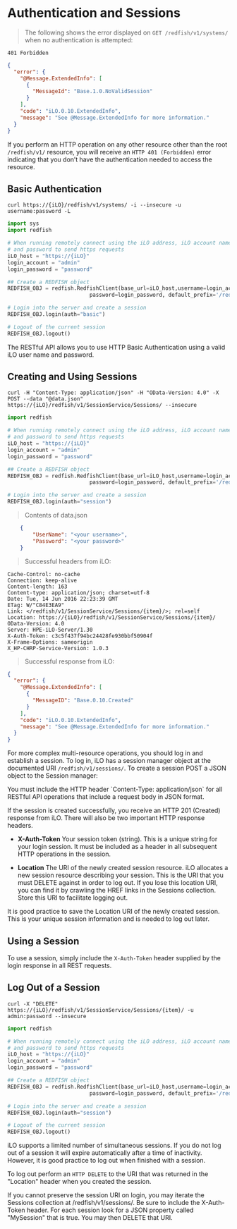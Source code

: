 # Authentication and Sessions

> The following shows the error displayed on `GET /redfish/v1/systems/` when no authentication is attempted:

```
401 Forbidden
```

```json
{
  "error": {
    "@Message.ExtendedInfo": [
      {
        "MessageId": "Base.1.0.NoValidSession"
      }
    ],
    "code": "iLO.0.10.ExtendedInfo",
    "message": "See @Message.ExtendedInfo for more information."
  }
}
```

If you perform an HTTP operation on any other resource other than the root `/redfish/v1/` resource, you will receive an `HTTP 401 (Forbidden)` error indicating that you don’t have the authentication needed to access the resource.

## Basic Authentication

```shell
curl https://{iLO}/redfish/v1/systems/ -i --insecure -u username:password -L
```

```python
import sys
import redfish

# When running remotely connect using the iLO address, iLO account name, 
# and password to send https requests
iLO_host = "https://{iLO}"
login_account = "admin"
login_password = "password"

## Create a REDFISH object
REDFISH_OBJ = redfish.RedfishClient(base_url=iLO_host,username=login_account, \
                          password=login_password, default_prefix='/redfish/v1')

# Login into the server and create a session
REDFISH_OBJ.login(auth="basic")

# Logout of the current session
REDFISH_OBJ.logout()
```

The RESTful API allows you to use HTTP Basic Authentication using a valid iLO user name and password.

## Creating and Using Sessions

```shell
curl -H "Content-Type: application/json" -H "OData-Version: 4.0" -X POST --data "@data.json" https://{iLO}/redfish/v1/SessionService/Sessions/ --insecure
```

```python
import redfish

# When running remotely connect using the iLO address, iLO account name, 
# and password to send https requests
iLO_host = "https://{iLO}"
login_account = "admin"
login_password = "password"

## Create a REDFISH object
REDFISH_OBJ = redfish.RedfishClient(base_url=iLO_host,username=login_account, \
                          password=login_password, default_prefix='/redfish/v1')

# Login into the server and create a session
REDFISH_OBJ.login(auth="session")
```

> Contents of data.json

```json
    {
    	"UserName": "<your username>", 
    	"Password": "<your password>"
    }
```

> Successful headers from iLO:

```
Cache-Control: no-cache
Connection: keep-alive
Content-length: 163
Content-type: application/json; charset=utf-8
Date: Tue, 14 Jun 2016 22:23:39 GMT
ETag: W/"C84E3EA9"
Link: </redfish/v1/SessionService/Sessions/{item}/>; rel=self
Location: https://{iLO}/redfish/v1/SessionService/Sessions/{item}/
OData-Version: 4.0
Server: HPE-iLO-Server/1.30
X-Auth-Token: c3c5f437f94bc24428fe930bbf50904f
X-Frame-Options: sameorigin
X_HP-CHRP-Service-Version: 1.0.3
``` 

> Successful response from iLO:

```json
{
  "error": {
    "@Message.ExtendedInfo": [
      {
        "MessageID": "Base.0.10.Created"
      }
    ],
    "code": "iLO.0.10.ExtendedInfo",
    "message": "See @Message.ExtendedInfo for more information."
  }
}
```

For more complex multi-resource operations, you should log in and establish a session. To log in, iLO has a session manager object at the documented URI `/redfish/v1/sessions/`. To create a session POST a JSON object to the Session manager:

<aside class="notice">
You must include the HTTP header `Content-Type: application/json`
for all RESTful API operations that include a request body in JSON format.
</aside>

If the session is created successfully, you receive an HTTP 201 (Created) response from iLO. There will also be two important HTTP response headers.

* **X-Auth-Token**	Your session token (string).	This is a unique string for your login session. It must be included as a header in all subsequent HTTP operations in the session.

* **Location**	The URI of the newly created session resource.	iLO allocates a new session resource describing your session. This is the URI that you must DELETE against in order to log out. If you lose this location URI, you can find it by crawling the HREF links in the Sessions collection. Store this URI to facilitate logging out.

<aside class="warning">
It is good practice to save the Location URI of the newly created session.  This is your unique session information and is needed to log out later.
</aside>

## Using a Session

To use a session, simply include the `X-Auth-Token` header supplied by the login response in all REST requests.

## Log Out of a Session

```shell
curl -X "DELETE" https://{iLO}/redfish/v1/SessionService/Sessions/{item}/ -u admin:password --insecure
```

```python
import redfish

# When running remotely connect using the iLO address, iLO account name, 
# and password to send https requests
iLO_host = "https://{iLO}"
login_account = "admin"
login_password = "password"

## Create a REDFISH object
REDFISH_OBJ = redfish.RedfishClient(base_url=iLO_host,username=login_account, \
                          password=login_password, default_prefix='/redfish/v1')

# Login into the server and create a session
REDFISH_OBJ.login(auth="session")

# Logout of the current session
REDFISH_OBJ.logout()
```

iLO supports a limited number of simultaneous sessions.  If you do not log out of a session it will expire automatically after a time of inactivity.  However, it is good practice to log out when finished with a session.

To log out perform an `HTTP DELETE` to the URI that was returned in the "Location" header when you created the session.

<aside class="notice">
If you cannot preserve the session URI on login, you may iterate the Sessions collection at /redfish/v1/sessions/.  Be sure to include the X-Auth-Token header.  For each session look for a JSON property called "MySession" that is true. You may then DELETE that URI.
</aside>


